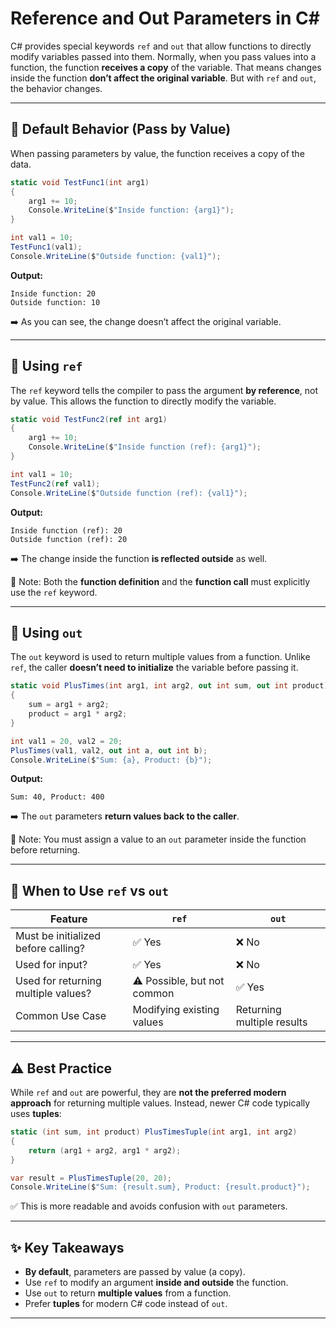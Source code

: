 # Reference and Out Parameters in C\#

C# provides special keywords `ref` and `out` that allow functions to directly modify variables passed into them. Normally, when you pass values into a function, the function **receives a copy** of the variable. That means changes inside the function **don’t affect the original variable**. But with `ref` and `out`, the behavior changes.

---

## 🔹 Default Behavior (Pass by Value)

When passing parameters by value, the function receives a copy of the data.

```csharp
static void TestFunc1(int arg1)
{
    arg1 += 10;
    Console.WriteLine($"Inside function: {arg1}");
}

int val1 = 10;
TestFunc1(val1);
Console.WriteLine($"Outside function: {val1}");
```

**Output:**

```
Inside function: 20
Outside function: 10
```

➡️ As you can see, the change doesn’t affect the original variable.

---

## 🔹 Using `ref`

The `ref` keyword tells the compiler to pass the argument **by reference**, not by value. This allows the function to directly modify the variable.

```csharp
static void TestFunc2(ref int arg1)
{
    arg1 += 10;
    Console.WriteLine($"Inside function (ref): {arg1}");
}

int val1 = 10;
TestFunc2(ref val1);
Console.WriteLine($"Outside function (ref): {val1}");
```

**Output:**

```
Inside function (ref): 20
Outside function (ref): 20
```

➡️ The change inside the function **is reflected outside** as well.

📌 Note: Both the **function definition** and the **function call** must explicitly use the `ref` keyword.

---

## 🔹 Using `out`

The `out` keyword is used to return multiple values from a function. Unlike `ref`, the caller **doesn’t need to initialize** the variable before passing it.

```csharp
static void PlusTimes(int arg1, int arg2, out int sum, out int product)
{
    sum = arg1 + arg2;
    product = arg1 * arg2;
}

int val1 = 20, val2 = 20;
PlusTimes(val1, val2, out int a, out int b);
Console.WriteLine($"Sum: {a}, Product: {b}");
```

**Output:**

```
Sum: 40, Product: 400
```

➡️ The `out` parameters **return values back to the caller**.

📌 Note: You must assign a value to an `out` parameter inside the function before returning.

---

## 🔹 When to Use `ref` vs `out`

| Feature                             | `ref`                       | `out`                      |
| ----------------------------------- | --------------------------- | -------------------------- |
| Must be initialized before calling? | ✅ Yes                       | ❌ No                       |
| Used for input?                     | ✅ Yes                       | ❌ No                       |
| Used for returning multiple values? | ⚠️ Possible, but not common | ✅ Yes                      |
| Common Use Case                     | Modifying existing values   | Returning multiple results |

---

## ⚠️ Best Practice

While `ref` and `out` are powerful, they are **not the preferred modern approach** for returning multiple values. Instead, newer C# code typically uses **tuples**:

```csharp
static (int sum, int product) PlusTimesTuple(int arg1, int arg2)
{
    return (arg1 + arg2, arg1 * arg2);
}

var result = PlusTimesTuple(20, 20);
Console.WriteLine($"Sum: {result.sum}, Product: {result.product}");
```

✅ This is more readable and avoids confusion with `out` parameters.

---

## ✨ Key Takeaways

* **By default**, parameters are passed by value (a copy).
* Use `ref` to modify an argument **inside and outside** the function.
* Use `out` to return **multiple values** from a function.
* Prefer **tuples** for modern C# code instead of `out`.

---
